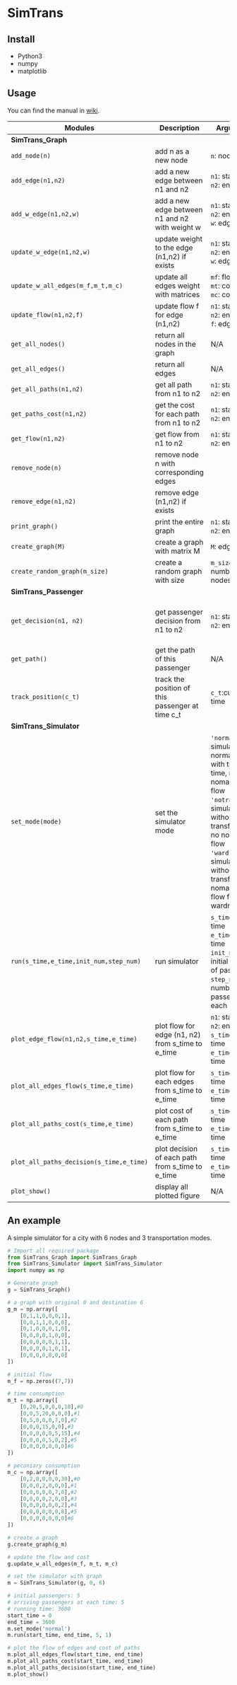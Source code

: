 # SimTrans

## Install
* Python3
* numpy
* matplotlib

## Usage
You can find the manual in [wiki](https://github.com/momodupi/SimTrans/wiki).


| Modules |Description | Arguments | Return |
| -- |-------- | -------- | -- |
|  **SimTrans_Graph** |
| `add_node(n)` | add n as a new node | `n`: node | N/A |
| `add_edge(n1,n2)` | add a new edge between n1 and n2 | `n1`: start node <br> `n2`: end node | N/A |
| `add_w_edge(n1,n2,w)` | add a new edge between n1 and n2 with weight w | `n1`: start node <br> `n2`: end node <br> `w`: edge weight | N/A |
| `update_w_edge(n1,n2,w)` | update weight to the edge (n1,n2) if exists | `n1`: start node <br> `n2`: end node <br> `w`: edge weight | N/A |
| `update_w_all_edges(m_f,m_t,m_c)` | update all edges weight with matrices | `mf`: flow matrix <br> `mt`: cost matrix <br> `mc`: cost matrix | N/A |
| `update_flow(n1,n2,f)` | update flow f for edge (n1,n2) | `n1`: start node <br> `n2`: end node <br> `f`: edge flow | N/A |
| `get_all_nodes()` | return all nodes in the graph | N/A | list of all nodes |
| `get_all_edges()` | return all edges | N/A | list of all edges |
| `get_all_paths(n1,n2)` | get all path from n1 to n2 | `n1`: start node <br> `n2`: end node | list of all paths |
| `get_paths_cost(n1,n2)` | get the cost for each path from n1 to n2 | `n1`: start node <br> `n2`: end node | list of all path cost |
| `get_flow(n1,n2)` | get flow from n1 to n2 | `n1`: start node <br> `n2`: end node | flow of (n1,n2) |
| `remove_node(n)` | remove node n with corresponding edges |
| `remove_edge(n1,n2)` | remove edge (n1,n2) if exists |
| `print_graph()` | print the entire graph | `n1`: start node <br> `n2`: end node | N/A |
| `create_graph(M)` | create a graph with matrix M | `M`: edge matrix | N/A |
| `create_random_graph(m_size)` | create a random graph with size | `m_size`: number of nodes | N/A |
| **SimTrans_Passenger** |
| `get_decision(n1, n2)` | get passenger decision from n1 to n2 | `n1`: start node <br> `n2`: end node | list of probability distribution over all paths |
| `get_path()` | get the path of this passenger | N/A | selected path |
| `track_position(c_t)` | track the position of this passenger at time c_t | `c_t`:current time | current position |
| **SimTrans_Simulator** |
| `set_mode(mode)` | set the simulator mode | `'normal'`: simulator in normal mode with transfer time, no nomalized flow <br> `'notranstime'`: simulator without transfer time, no nomalized flow <br> `'wardrop'`: simulator without transfer time, nomalized flow for wardrop | N/A |
| `run(s_time,e_time,init_num,step_num)` | run simulator | `s_time`: start time <br> `e_time`: end time <br> `init_num`: initial number of passengers <br> `step_num`: number of passengers at each step | N/A |
| `plot_edge_flow(n1,n2,s_time,e_time)` | plot flow for edge (n1, n2) from s_time to e_time | `n1`: start node <br> `n2`: end node <br> `s_time`: start time <br> `e_time`: end time | N/A |
| `plot_all_edges_flow(s_time,e_time)` | plot flow for each edges from s_time to e_time | `s_time`: start time <br> `e_time`: end time | N/A |
| `plot_all_paths_cost(s_time,e_time)` | plot cost of each path from s_time to e_time | `s_time`: start time <br> `e_time`: end time | N/A |
| `plot_all_paths_decision(s_time,e_time)` | plot decision of each path from s_time to e_time | `s_time`: start time <br> `e_time`: end time | N/A |
| `plot_show()` | display all plotted figure | N/A | N/A |



## An example
A simple simulator for a city with 6 nodes and 3 transportation modes.

```python
# Import all required package
from SimTrans_Graph import SimTrans_Graph
from SimTrans_Simulator import SimTrans_Simulator
import numpy as np
```

```python
# Generate graph
g = SimTrans_Graph()

# a graph with original 0 and destination 6
g_m = np.array([
    [0,1,1,0,0,0,1],
    [0,0,1,1,0,0,0],
    [0,1,0,0,0,1,0],
    [0,0,0,0,1,0,0],
    [0,0,0,0,0,1,1],
    [0,0,0,0,1,0,1],
    [0,0,0,0,0,0,0]
])

# initial flow
m_f = np.zeros((7,7))

# time consumption
m_t = np.array([
    [0,20,5,0,0,0,10],#0
    [0,0,5,20,0,0,0],#1
    [0,5,0,0,0,7,0],#2
    [0,0,0,15,0,0],#3
    [0,0,0,0,0,5,15],#4
    [0,0,0,0,5,0,2],#5
    [0,0,0,0,0,0,0]#6
])

# pecuniary consumption
m_c = np.array([
    [0,2,8,0,0,0,30],#0
    [0,0,0,2,0,0,0],#1
    [0,0,0,0,0,7,0],#2
    [0,0,0,0,2,0,0],#3
    [0,0,0,0,0,0,2],#4
    [0,0,0,0,0,0,8],#5
    [0,0,0,0,0,0,0]#6
])

# create a graph
g.create_graph(g_m)

# update the flow and cost
g.update_w_all_edges(m_f, m_t, m_c)

# set the simulator with graph 
m = SimTrans_Simulator(g, 0, 6)

# initial passengers: 5
# arriving passengers at each time: 5
# running time: 3600
start_time = 0
end_time = 3600
m.set_mode('normal')
m.run(start_time, end_time, 5, 1)

# plot the flow of edges and cost of paths
m.plot_all_edges_flow(start_time, end_time)
m.plot_all_paths_cost(start_time, end_time)
m.plot_all_paths_decision(start_time, end_time)
m.plot_show()
```


